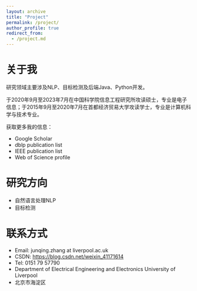 ```yaml
---
layout: archive
title: "Project"
permalink: /project/
author_profile: true
redirect_from:
  - /project.md
---
```




# 关于我
研究领域主要涉及NLP、目标检测及后端Java、Python开发。

于2020年9月至2023年7月在中国科学院信息工程研究所攻读硕士，专业是电子信息；于2015年9月至2020年7月在首都经济贸易大学攻读学士，专业是计算机科学与技术专业。

获取更多我的信息：
- Google Scholar
- dblp publication list
- IEEE publication list
- Web of Science profile



# 研究方向
- 自然语言处理NLP
- 目标检测



# 联系方式
- Email: junqing.zhang at liverpool.ac.uk
- CSDN: https://blog.csdn.net/weixin_41171614 
- Tel: 0151 79 57790
- Department of Electrical Engineering and Electronics University of Liverpool
- 北京市海淀区





